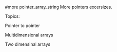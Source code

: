 #more pointer_array_string
More pointers excersizes.

Topics:

Pointer to pointer

Multidimensional arrays

Two dimensinal arrays
